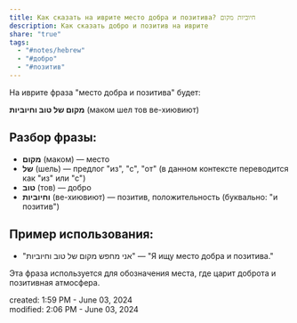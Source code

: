 ```yaml
---  
title: Как сказать на иврите место добра и позитива? חיוביות מקום  
description: Как сказать добро и позитив на иврите  
share: "true"  
tags:  
  - "#notes/hebrew"  
  - "#добро"  
  - "#позитив"  
---  
```

На иврите фраза "место добра и позитива" будет:  
  
**מקום של טוב וחיוביות** (маком шел тов ве-хиювиют)  
  
## Разбор фразы:  
  
- **מקום** (маком) — место  
- **של** (шель) — предлог "из", "с", "от" (в данном контексте переводится как "из" или "с")  
- **טוב** (тов) — добро  
- **וחיוביות** (ве-хиювиют) — позитив, положительность (буквально: "и позитив")  
  
## Пример использования:  
  
- "אני מחפש מקום של טוב וחיוביות" — "Я ищу место добра и позитива."  
  
Эта фраза используется для обозначения места, где царит доброта и позитивная атмосфера.  
  
  
  
created: 1:59 PM - June 03, 2024  
modified: 2:06 PM - June 03, 2024  
  
